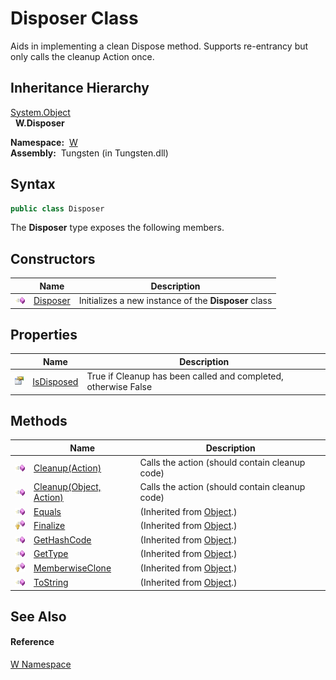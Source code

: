 Disposer Class
==============
   
Aids in implementing a clean Dispose method. Supports re-entrancy but only calls the cleanup Action once.



Inheritance Hierarchy
---------------------
[System.Object][1]  
  **W.Disposer**  

  **Namespace:**  [W][2]  
  **Assembly:**  Tungsten (in Tungsten.dll)

Syntax
------

```csharp
public class Disposer
```

The **Disposer** type exposes the following members.


Constructors
------------

                 | Name          | Description                                          
---------------- | ------------- | ---------------------------------------------------- 
![Public method] | [Disposer][3] | Initializes a new instance of the **Disposer** class 


Properties
----------

                   | Name            | Description                                                    
------------------ | --------------- | -------------------------------------------------------------- 
![Public property] | [IsDisposed][4] | True if Cleanup has been called and completed, otherwise False 


Methods
-------

                    | Name                         | Description                                    
------------------- | ---------------------------- | ---------------------------------------------- 
![Public method]    | [Cleanup(Action)][5]         | Calls the action (should contain cleanup code) 
![Public method]    | [Cleanup(Object, Action)][6] | Calls the action (should contain cleanup code) 
![Public method]    | [Equals][7]                  | (Inherited from [Object][1].)                  
![Protected method] | [Finalize][8]                | (Inherited from [Object][1].)                  
![Public method]    | [GetHashCode][9]             | (Inherited from [Object][1].)                  
![Public method]    | [GetType][10]                | (Inherited from [Object][1].)                  
![Protected method] | [MemberwiseClone][11]        | (Inherited from [Object][1].)                  
![Public method]    | [ToString][12]               | (Inherited from [Object][1].)                  


See Also
--------

#### Reference
[W Namespace][2]  

[1]: http://msdn.microsoft.com/en-us/library/e5kfa45b
[2]: ../README.md
[3]: _ctor.md
[4]: IsDisposed.md
[5]: Cleanup.md
[6]: Cleanup_1.md
[7]: http://msdn.microsoft.com/en-us/library/bsc2ak47
[8]: http://msdn.microsoft.com/en-us/library/4k87zsw7
[9]: http://msdn.microsoft.com/en-us/library/zdee4b3y
[10]: http://msdn.microsoft.com/en-us/library/dfwy45w9
[11]: http://msdn.microsoft.com/en-us/library/57ctke0a
[12]: http://msdn.microsoft.com/en-us/library/7bxwbwt2
[Public method]: ../../_icons/pubmethod.gif "Public method"
[Public property]: ../../_icons/pubproperty.gif "Public property"
[Protected method]: ../../_icons/protmethod.gif "Protected method"